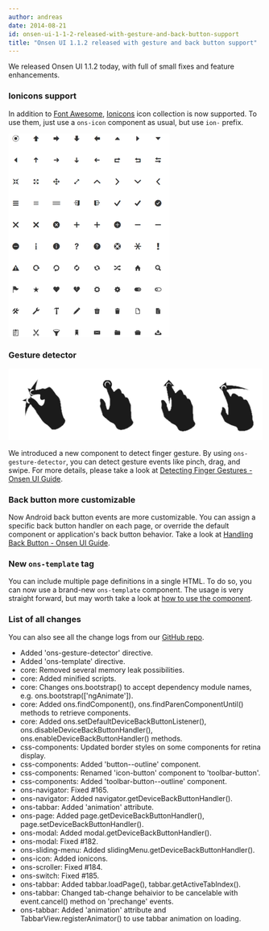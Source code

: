 ```yaml
---
author: andreas
date: 2014-08-21
id: onsen-ui-1-1-2-released-with-gesture-and-back-button-support
title: "Onsen UI 1.1.2 released with gesture and back button support"
---
```

We released Onsen UI 1.1.2 today, with full of small fixes and feature enhancements.

### Ionicons support

In addition to [Font Awesome](fortawesome.github.io/Font-Awesome/icons/), [Ionicons](http://ionicons.com) icon collection is now supported. To use them, just use a `ons-icon` component as usual, but use `ion-` prefix.

![](/blog/content/images/2014/Aug/Ionicons-1.png)

### Gesture detector

![](/blog/content/images/2014/Aug/gestures.png)

We introduced a new component to detect finger gesture. By using `ons-gesture-detector`, you can detect gesture events like pinch, drag, and swipe. For more details, please take a look at [Detecting Finger Gestures - Onsen UI Guide](http://onsenui.io/guide/overview.html#DetectingFingerGestures).

### Back button more customizable

Now Android back button events are more customizable. You can assign a specific back button handler on each page, or override the default component or application's back button behavior. Take a look at [Handling Back Button - Onsen UI Guide](http://onsenui.io/guide/overview.html#HandlingBackButton).

### New `ons-template` tag

You can include multiple page definitions in a single HTML. To do so, you can now use a brand-new `ons-template` component. The usage is very straight forward, but may worth take a look at [how to use the component](http://onsenui.io/guide/overview.html#OnsTemplateTag).


### List of all changes

You can also see all the change logs from our [GitHub repo](https://github.com/OnsenUI/OnsenUI/blob/master/CHANGELOG.md).

- Added 'ons-gesture-detector' directive.
- Added 'ons-template' directive.
- core: Removed several memory leak possibilities.
- core: Added minified scripts.
- core: Changes ons.bootstrap() to accept dependency module names, e.g. ons.bootstrap(['ngAnimate']).
- core: Added ons.findComponent(), ons.findParenComponentUntil() methods to retrieve components.
- core: Added ons.setDefaultDeviceBackButtonListener(), ons.disableDeviceBackButtonHandler(), ons.enableDeviceBackButtonHandler() methods.
- css-components: Updated border styles on some components for retina display.
- css-components: Added 'button--outline' component.
- css-components: Renamed 'icon-button' component to 'toolbar-button'.
- css-components: Added 'toolbar-button--outline' component.
- ons-navigator: Fixed #165.
- ons-navigator: Added navigator.getDeviceBackButtonHandler().
- ons-tabbar: Added 'animation' attribute.
- ons-page: Added page.getDeviceBackButtonHandler(), page.setDeviceBackButtonHandler().
- ons-modal: Added modal.getDeviceBackButtonHandler().
- ons-modal: Fixed #182.
- ons-sliding-menu: Added slidingMenu.getDeviceBackButtonHandler().
- ons-icon: Added ionicons.
- ons-scroller: Fixed #184.
- ons-switch: Fixed #185.
- ons-tabbar: Added tabbar.loadPage(), tabbar.getActiveTabIndex().
- ons-tabbar: Changed tab-change behaivior to be cancelable with event.cancel() method on 'prechange' events.
- ons-tabbar: Added 'animation' attribute and TabbarView.registerAnimator() to use tabbar animation on loading.
